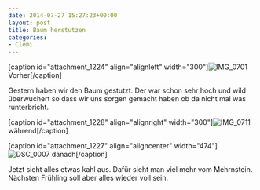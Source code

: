 ```yaml
---
date: 2014-07-27 15:27:23+00:00
layout: post
title: Baum herstutzen
categories:
- Clemi
---
```


[caption id="attachment_1224" align="alignleft" width="300"]![IMG_0701](http://clemi.ag3r.at/wp-content/uploads/2014/07/IMG_0701-300x225.jpg) Vorher[/caption]

Gestern haben wir den Baum gestutzt. Der war schon sehr hoch und wild überwuchert so dass wir uns sorgen gemacht haben ob da nicht mal was runterbricht.

[caption id="attachment_1228" align="alignright" width="300"]![IMG_0711](http://clemi.ag3r.at/wp-content/uploads/2014/07/IMG_0711-300x225.jpg) während[/caption]

[caption id="attachment_1227" align="aligncenter" width="474"]![DSC_0007](http://clemi.ag3r.at/wp-content/uploads/2014/07/DSC_0007-1024x682.jpg) danach[/caption]

Jetzt sieht alles etwas kahl aus. Dafür sieht man viel mehr vom Mehrnstein. Nächsten Frühling soll aber alles wieder voll sein.
